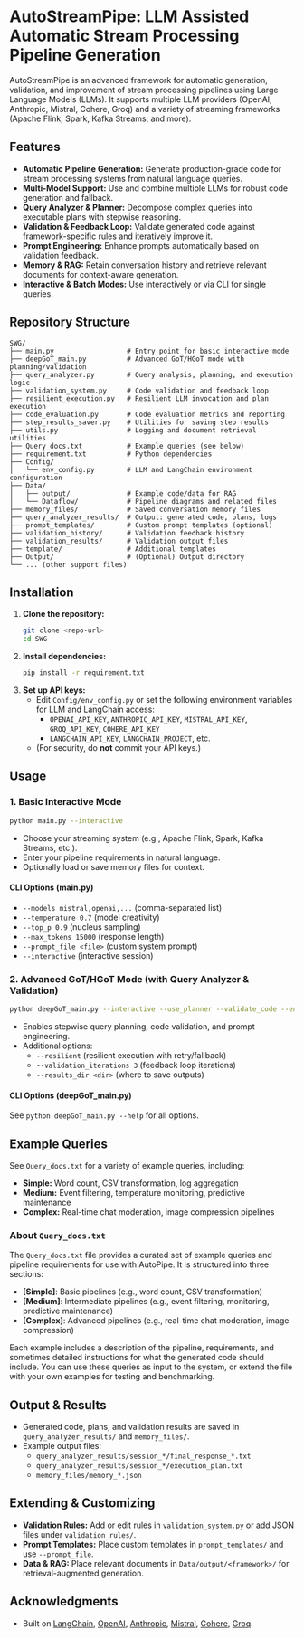 # AutoStreamPipe: LLM Assisted Automatic Stream Processing Pipeline Generation

AutoStreamPipe is an advanced framework for automatic generation, validation, and improvement of stream processing pipelines using Large Language Models (LLMs). It supports multiple LLM providers (OpenAI, Anthropic, Mistral, Cohere, Groq) and a variety of streaming frameworks (Apache Flink, Spark, Kafka Streams, and more).

## Features
- **Automatic Pipeline Generation:** Generate production-grade code for stream processing systems from natural language queries.
- **Multi-Model Support:** Use and combine multiple LLMs for robust code generation and fallback.
- **Query Analyzer & Planner:** Decompose complex queries into executable plans with stepwise reasoning.
- **Validation & Feedback Loop:** Validate generated code against framework-specific rules and iteratively improve it.
- **Prompt Engineering:** Enhance prompts automatically based on validation feedback.
- **Memory & RAG:** Retain conversation history and retrieve relevant documents for context-aware generation.
- **Interactive & Batch Modes:** Use interactively or via CLI for single queries.

## Repository Structure
```
SWG/
├── main.py                  # Entry point for basic interactive mode
├── deepGoT_main.py          # Advanced GoT/HGoT mode with planning/validation
├── query_analyzer.py        # Query analysis, planning, and execution logic
├── validation_system.py     # Code validation and feedback loop
├── resilient_execution.py   # Resilient LLM invocation and plan execution
├── code_evaluation.py       # Code evaluation metrics and reporting
├── step_results_saver.py    # Utilities for saving step results
├── utils.py                 # Logging and document retrieval utilities
├── Query_docs.txt           # Example queries (see below)
├── requirement.txt          # Python dependencies
├── Config/
│   └── env_config.py        # LLM and LangChain environment configuration
├── Data/
│   ├── output/              # Example code/data for RAG
│   └── Dataflow/            # Pipeline diagrams and related files
├── memory_files/            # Saved conversation memory files
├── query_analyzer_results/  # Output: generated code, plans, logs
├── prompt_templates/        # Custom prompt templates (optional)
├── validation_history/      # Validation feedback history
├── validation_results/      # Validation output files
├── template/                # Additional templates
├── Output/                  # (Optional) Output directory
└── ... (other support files)
```

## Installation
1. **Clone the repository:**
   ```bash
   git clone <repo-url>
   cd SWG
   ```
2. **Install dependencies:**
   ```bash
   pip install -r requirement.txt
   ```
3. **Set up API keys:**
   - Edit `Config/env_config.py` or set the following environment variables for LLM and LangChain access:
     - `OPENAI_API_KEY`, `ANTHROPIC_API_KEY`, `MISTRAL_API_KEY`, `GROQ_API_KEY`, `COHERE_API_KEY`
     - `LANGCHAIN_API_KEY`, `LANGCHAIN_PROJECT`, etc.
   - (For security, do **not** commit your API keys.)

## Usage
### 1. Basic Interactive Mode
```bash
python main.py --interactive
```
- Choose your streaming system (e.g., Apache Flink, Spark, Kafka Streams, etc.).
- Enter your pipeline requirements in natural language.
- Optionally load or save memory files for context.

#### CLI Options (main.py)
- `--models mistral,openai,...`  (comma-separated list)
- `--temperature 0.7`            (model creativity)
- `--top_p 0.9`                  (nucleus sampling)
- `--max_tokens 15000`           (response length)
- `--prompt_file <file>`         (custom system prompt)
- `--interactive`                (interactive session)

### 2. Advanced GoT/HGoT Mode (with Query Analyzer & Validation)
```bash
python deepGoT_main.py --interactive --use_planner --validate_code --enhance_prompts
```
- Enables stepwise query planning, code validation, and prompt engineering.
- Additional options:
  - `--resilient` (resilient execution with retry/fallback)
  - `--validation_iterations 3` (feedback loop iterations)
  - `--results_dir <dir>` (where to save outputs)

#### CLI Options (deepGoT_main.py)
See `python deepGoT_main.py --help` for all options.

## Example Queries
See `Query_docs.txt` for a variety of example queries, including:
- **Simple:** Word count, CSV transformation, log aggregation
- **Medium:** Event filtering, temperature monitoring, predictive maintenance
- **Complex:** Real-time chat moderation, image compression pipelines

### About `Query_docs.txt`
The `Query_docs.txt` file provides a curated set of example queries and pipeline requirements for use with AutoPipe. It is structured into three sections:
- **[Simple]**: Basic pipelines (e.g., word count, CSV transformation)
- **[Medium]**: Intermediate pipelines (e.g., event filtering, monitoring, predictive maintenance)
- **[Complex]**: Advanced pipelines (e.g., real-time chat moderation, image compression)

Each example includes a description of the pipeline, requirements, and sometimes detailed instructions for what the generated code should include. You can use these queries as input to the system, or extend the file with your own examples for testing and benchmarking.

## Output & Results
- Generated code, plans, and validation results are saved in `query_analyzer_results/` and `memory_files/`.
- Example output files:
  - `query_analyzer_results/session_*/final_response_*.txt`
  - `query_analyzer_results/session_*/execution_plan.txt`
  - `memory_files/memory_*.json`

## Extending & Customizing
- **Validation Rules:** Add or edit rules in `validation_system.py` or add JSON files under `validation_rules/`.
- **Prompt Templates:** Place custom templates in `prompt_templates/` and use `--prompt_file`.
- **Data & RAG:** Place relevant documents in `Data/output/<framework>/` for retrieval-augmented generation.

## Acknowledgments
- Built on [LangChain](https://www.langchain.com/), [OpenAI](https://openai.com/), [Anthropic](https://www.anthropic.com/), [Mistral](https://mistral.ai/), [Cohere](https://cohere.com/), [Groq](https://groq.com/).
